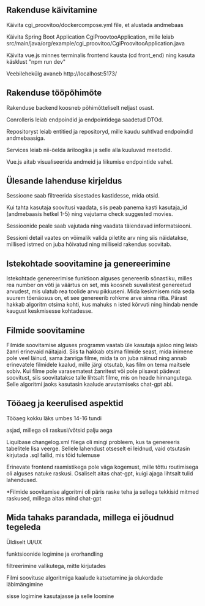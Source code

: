 <h2>Rakenduse käivitamine</h2>
<p>Käivita cgi_proovitoo/dockercompose.yml file, et alustada andmebaas</p>
<p>Käivita Spring Boot Application CgiProovtooApplication, mille leiab src/main/java/org/example/cgi_proovitoo/CgiProovitooApplication.java</p>
<p>Käivita vue.js minnes terminalis frontend kausta (cd front_end) ning kasuta käsklust "npm run dev"</p>
<p>Veebilehekülg avaneb http://localhost:5173/</p>

<h2>Rakenduse tööpõhimõte</h2>
<p>Rakenduse backend koosneb põhimõtteliselt neljast osast. </p>
<p>Conrolleris leiab endpoindid ja endpointidega saadetud DTOd.</p>
<p>Repositoryst leiab entitied ja repositoryd, mille kaudu suhtlvad endpoindid andmebaasiga.</p>
<p>Services leiab nii-öelda äriloogika ja selle alla kuuluvad meetodid.</p>
<p>Vue.js aitab visualiseerida andmeid ja liikumise endpointide vahel.</p>

<h2>Ülesande lahenduse kirjeldus</h2>
<p>Sessioone saab filtreerida sisestades kastidesse, mida otsid.</p>
<p>Kui tahta kasutaja soovitusi vaadata, siis peab panema kasti kasutaja_id (andmebaasis hetkel 1-5) ning vajutama check suggested movies.</p>
<p>Sessioonide peale saab vajutada ning vaadata täiendavad informatsiooni.</p>
<p>Sessioni detail vaates on võimalik valida piletite arv ning siis näidatakse, millised istmed on juba hõivatud ning milliseid rakendus soovitab.</p>

<h2>Istekohtade soovitamine ja genereerimine</h2>
<p>Istekohtade genereerimise funktioon alguses genereerib sõnastiku, milles rea number on võti ja väärtus on set, mis koosneb suvalistest genereetud arvudest, mis ulatub rea toolide arvu pikkuseni. Mida keskmisem rida 
seda suurem tõenäosus on, et see genereerib rohkme arve sinna ritta. Pärast hakkab algoritm otsima kohti, kus mahuks n isted kõrvuti ning hindab nende kaugust keskmisesse kohtadesse.  
</p>

<h2>Filmide soovitamine</h2>
<p>Filmide soovitamise alguses programm vaatab üle kasutaja ajaloo ning leiab žanri erinevaid näitajaid. Siis ta hakkab otsima filmide seast, mida inimene pole veel läinud, sama žanriga filme, mida ta on juba näinud ning annab erinevatele
filmidele kaalud, mille järgi otsutab, kas film on tema maitsele sobiv. Kui filme pole varasematest žanritest või pole piisavat pädevat soovitust, siis soovitatakse talle lihtsalt filme, mis on heade hinnangutega. Selle algoritmi jaoks 
kasutasin kaalude arvutamiseks chat-gpt abi.
</p>


<h2>Tööaeg ja keerulised aspektid</h2>
<p>Tööaeg kokku läks umbes 14-16 tundi</p>
<p></p>
<p>asjad, millega oli raskusi/võtsid palju aega</p>
<p>Liquibase changelog.xml filega oli mingi probleem, kus ta genereeris tabelitele lisa veerge. Sellele lahendust otseselt ei leidnud, vaid otsutasin kirjutada .sql failid, mis tõid tulemuse</p>
<p>Erinevate frontend raamistikega pole väga kogemust, mille tõttu routimisega oli alguses natuke raskusi. Osaliselt aitas chat-gpt, kuigi ajaga lihtsalt tulid lahendused.</p>
<p>*Filmide soovitamise algoritmi oli päris raske teha ja sellega tekkisid mitmed raskused, millega aitas mind chat-gpt</p>

<h2>Mida tahaks parandada, millega ei jõudnud tegeleda</h2>
<p>Üldiselt UI/UX</p>
<p>funktsioonide logimine ja erorhandling</p>
<p>filtreerimine valikutega, mitte kirjutades</p>
<p>Filmi soovituse algoritmiga kaalude katsetamine ja olukordade läbimängimine</p>
<p>sisse logimine kasutajasse ja selle loomine</p>
